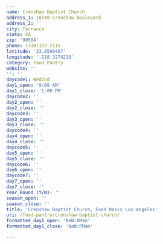 ```yaml
---
name: Crenshaw Baptist Church
address_1: 18749 Crenshaw Boulevard
address_2: ''
city: Torrance
state: CA
zip: '90504'
phone: (310)323-2115
latitude: '33.8599467'
longitude: '-118.3274219'
category: Food Pantry
website: ''
'': ''
daycode1: Wed2nd
day1_open: '9:00 AM'
day1_close: '1:00 PM'
daycode2: ''
day2_open: ''
day2_close: ''
daycode3: ''
day3_open: ''
day3_close: ''
daycode4: ''
day4_open: ''
day4_close: ''
daycode5: ''
day5_open: ''
day5_close: ''
daycode6: ''
day6_open: ''
daycode7: ''
day7_open: ''
day7_close: ''
Year_Round (Y/N): ''
season_open: ''
season_close: ''
title: 'Crenshaw Baptist Church, Food Oasis Los Angeles'
uri: /food-pantry/crenshaw-baptist-church/
formatted_day1_open: 'NaN:AMam'
formatted_day1_close: 'NaN:PMam'

---
```

